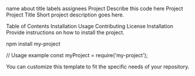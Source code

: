name	about	title	labels	assignees
Project
Describe this code here
Project
Project Title
Short project description goes here.

Table of Contents
Installation
Usage
Contributing
License
Installation
Provide instructions on how to install the project.

npm install my-project

// Usage example
const myProject = require('my-project');


You can customize this template to fit the specific needs of your repository.
